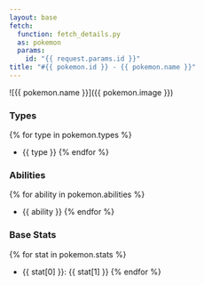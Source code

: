 ```yaml
---
layout: base
fetch:
  function: fetch_details.py
  as: pokemon
  params:
    id: "{{ request.params.id }}"
title: "#{{ pokemon.id }} - {{ pokemon.name }}"
---
```


![{{ pokemon.name }}]({{ pokemon.image }})

### Types

{% for type in pokemon.types %}
- {{ type }}
{% endfor %}

### Abilities

{% for ability in pokemon.abilities %}
- {{ ability }}
{% endfor %}

### Base Stats

{% for stat in pokemon.stats %}
- {{ stat[0] }}: {{ stat[1] }}
{% endfor %}

